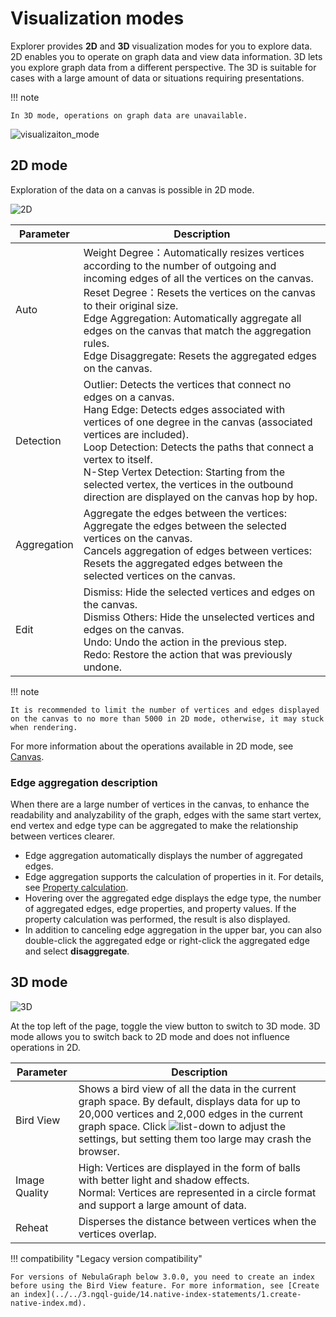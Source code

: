 # Visualization modes

Explorer provides **2D** and **3D** visualization modes for you to explore data. 2D enables you to operate on graph data and view data information. 3D lets you explore graph data from a different perspective. The 3D is suitable for cases with a large amount of data or situations requiring presentations.

!!! note
 
    In 3D mode, operations on graph data are unavailable. 

![visualizaiton_mode](https://docs-cdn.nebula-graph.com.cn/figures/visualization-22-04-06_en.gif)

## 2D mode

Exploration of the data on a canvas is possible in 2D mode.

![2D](https://docs-cdn.nebula-graph.com.cn/figures/2d-mode-220712-en.png)

| Parameter       | Description                                                         |
| ---------- | ------------------------------------------------------------ |
| Auto | Weight Degree：Automatically resizes vertices according to the number of outgoing and incoming edges of all the vertices on the canvas.<br />Reset Degree：Resets the vertices on the canvas to their original size. <br />Edge Aggregation: Automatically aggregate all edges on the canvas that match the aggregation rules. <br />Edge Disaggregate: Resets the aggregated edges on the canvas.     |
| Detection   | Outlier: Detects the vertices that connect no edges on a canvas.<br />Hang Edge: Detects edges associated with vertices of one degree in the canvas (associated vertices are included).<br />Loop Detection: Detects the paths that connect a vertex to itself.<br /> N-Step Vertex Detection: Starting from the selected vertex, the vertices in the outbound direction are displayed on the canvas hop by hop.|
| Aggregation| Aggregate the edges between the vertices: Aggregate the edges between the selected vertices on the canvas.<br />Cancels aggregation of edges between vertices: Resets the aggregated edges between the selected vertices on the canvas. |
| Edit | Dismiss: Hide the selected vertices and edges on the canvas.<br />Dismiss Others: Hide the unselected vertices and edges on the canvas.<br />Undo: Undo the action in the previous step.<br />Redo: Restore the action that was previously undone. |

!!! note

    It is recommended to limit the number of vertices and edges displayed on the canvas to no more than 5000 in 2D mode, otherwise, it may stuck when rendering.

For more information about the operations available in 2D mode, see [Canvas](canvas-overview.md).

### Edge aggregation description

When there are a large number of vertices in the canvas, to enhance the readability and analyzability of the graph, edges with the same start vertex, end vertex and edge type can be aggregated to make the relationship between vertices clearer.

- Edge aggregation automatically displays the number of aggregated edges.
- Edge aggregation supports the calculation of properties in it. For details, see [Property calculation](../graph-explorer/property-calculation.md).
- Hovering over the aggregated edge displays the edge type, the number of aggregated edges, edge properties, and property values. If the property calculation was performed, the result is also displayed.
- In addition to canceling edge aggregation in the upper bar, you can also double-click the aggregated edge or right-click the aggregated edge and select **disaggregate**.

## 3D mode

![3D](https://docs-cdn.nebula-graph.com.cn/figures/3d-mode-220712-en.png)

At the top left of the page, toggle the view button to switch to 3D mode. 3D mode allows you to switch back to 2D mode and does not influence operations in 2D.

| Parameter     | Description                                                         |
| -------- | ------------------------------------------------------------ |
| Bird View     | Shows a bird view of all the data in the current graph space. By default, displays data for up to 20,000 vertices and 2,000 edges in the current graph space. Click ![list-down](https://docs-cdn.nebula-graph.com.cn/figures/list-down-220712.png) to adjust the settings, but setting them too large may crash the browser.                        |
| Image Quality     | High: Vertices are displayed in the form of balls with better light and shadow effects.<br />Normal: Vertices are represented in a circle format and support a large amount of data.  |
| Reheat | Disperses the distance between vertices when the vertices overlap. |

!!! compatibility "Legacy version compatibility"

    For versions of NebulaGraph below 3.0.0, you need to create an index before using the Bird View feature. For more information, see [Create an index](../../3.ngql-guide/14.native-index-statements/1.create-native-index.md).
